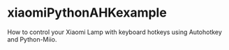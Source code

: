 # xiaomiPythonAHKexample
How to control your Xiaomi Lamp with keyboard hotkeys using Autohotkey and Python-Miio.
